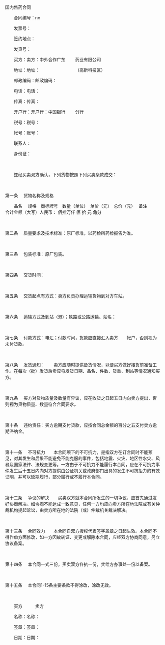



国内售药合同



 

　　合同编号：no

　　发票号：　　

　　签约地点：

　　发货号：　　

　　买方：卖方：中外合作广东　　 药业有限公司　　

　　地址：地址：　　　　　　　　 （高新科技区）　　

　　邮政编码：邮政编码：　　

　　电话：电话：　　

　　传真：传真：　　

　　开户行：开户行：中国银行　　 分行　　

　　税号：税号：　　

　　帐号：账号：　　

　　联系人：　　

　　身份证：　　

　　

　　兹经买卖双方确认，下列货物按照下列买卖条款成交：

　　

第一条
　货物名称及规格　　

　　品名　 规格　商标牌号　数量（单位）　单价（元）　总价（元）　 备注　　合计金额（大写）人民币： 佰拾万仟 佰 拾 元 角分

　　

第二条
　质量要求及技术标准：原厂标准，以药检所药检报告为准。

　　

第三条
　包装标准：原厂包装。

　　

第四条
　交货时间：

　　

第五条
　交货起点有方式：卖方负责办理运输货物到对方车站。

　　

第六条
　运输方式及到站（港）；铁路或公路运输。站名：

　　

第七条
　付款方式：电汇；付款时间，货款应直接汇入卖方　　帐户，否则视为未付货款。

　　

第八条
　发货通知：　　卖方应随时提供备货情况，以便买方做好接货前准备工作。在每次（批）发货后卖应将发货日期、品名、件数、货重、到站等情况通知买方。

　　

第九条
　买方对货物质量及数量有异议，应在收货之日起五日内向卖方提出，否则视为货物质量、数量符合合同要求。

　　

第十条
　违约责任：买方逾期支付货款，应按合同总金额的百分之五支付卖方逾期滞纳金。

　　

第十一条
　不可抗力　　本合同项下的不可抗力，是指双方在订合同时不能预见，对其发生和后果不能避免不能克服的事件，包括地震、火灾、地区性水灾、风暴及国家法律、法规变更等。一方由于不可抗力不能履行本合同，应在不可抗力事件发生后十五日内向对方提供由公证机关或政府部门出具的发生不可抗拒力的有效证明，并可以延期履行，部分履行或不履行本合同。

　　

第十二条
　争议的解决　　买卖双方就本合同所发生的一切争议，应首先通过友好协商解决。如协商不能达成一致意见，任何一方均应向卖方所在地法院或有关仲裁机构提起诉讼，由卖方所在地的法院（或）仲裁机关裁决解决。

　　

第十三条
　合同效力　　本合同自双方授权代表签字盖章之日起生效。本合同不得作单方面修改，如一方因故转证、变更或解除本合同，应经双方协商同意，另立协议备案。

　　

第十四条
　本合同一式三份，买卖双方各执一份，卖给方办事处一份以备案。

　　

第十五条
　本合同1-15条主要条款不得涂改，涂改无效。　　

　　

　　买方　　　卖方　　

　　名称：名称：　　

　　签章：签章：　　

　　日期：日期：